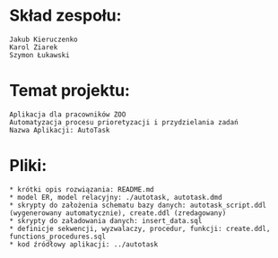 # Skład zespołu:
    Jakub Kieruczenko
    Karol Ziarek
    Szymon Łukawski

# Temat projektu:
    Aplikacja dla pracowników ZOO
    Automatyzacja procesu prioretyzacji i przydzielania zadań
    Nazwa Aplikacji: AutoTask

# Pliki:
    * krótki opis rozwiązania: README.md
    * model ER, model relacyjny: ./autotask, autotask.dmd
    * skrypty do założenia schematu bazy danych: autotask_script.ddl (wygenerowany automatycznie), create.ddl (zredagowany)
    * skrypty do załadowania danych: insert_data.sql
    * definicje sekwencji, wyzwalaczy, procedur, funkcji: create.ddl, functions_procedures.sql
    * kod źródłowy aplikacji: ../autotask
